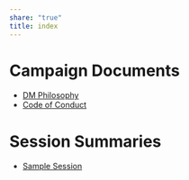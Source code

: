 ```yaml
---
share: "true"
title: index
---
```

# Campaign Documents

- [DM Philosophy](https://steven-stanford.github.io/sundered-scales-campaign/docs/dm-philosophy)
- [Code of Conduct](https://steven-stanford.github.io/sundered-scales-campaign/docs/code-of-conduct)

# Session Summaries

- [Sample Session](https://steven-stanford.github.io/sundered-scales-campaign/sessions/sample-session)